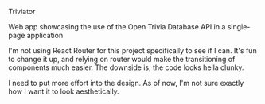 Triviator

Web app showcasing the use of the Open Trivia Database API in a single-page application

I'm not using React Router for this project specifically to see if I can. It's fun to change it up, and relying on router would make the transitioning of components much easier. The downside is, the code looks hella clunky.

I need to put more effort into the design. As of now, I'm not sure exactly how I want it to look aesthetically.